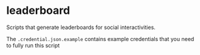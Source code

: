 # leaderboard
Scripts that generate leaderboards for social interactivities.

The `.credential.json.example` contains example credentials that you need to fully run this script
